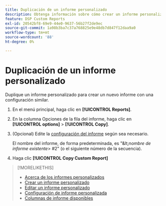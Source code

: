 ```yaml
---
title: Duplicación de un informe personalizado
description: Obtenga información sobre cómo crear un informe personalizado mediante la duplicación de un informe existente.
feature: DSP Custom Reports
exl-id: 20542bf8-69e9-44e0-9637-56b27f2de9ec
source-git-commit: 1a98b3ba7c37a768825e9e48db7d847f12daa9a0
workflow-type: tm+mt
source-wordcount: '88'
ht-degree: 0%

---
```


# Duplicación de un informe personalizado

Duplique un informe personalizado para crear un nuevo informe con una configuración similar.

1. En el menú principal, haga clic en **[!UICONTROL Reports]**.

1. En la columna Opciones de la fila del informe, haga clic en **[!UICONTROL options]** > **[!UICONTROL Copy]**.

1. (Opcional) Edite la [configuración del informe](/help/dsp/reports/report-settings.md) según sea necesario.

   El nombre del informe, de forma predeterminada, es &quot;\&lt;*nombre de informe existente*\> \#2&quot; (o el siguiente número de la secuencia).

1. Haga clic **[!UICONTROL Copy Custom Report]**

>[!MORELIKETHIS]
>
>* [Acerca de los informes personalizados](/help/dsp/reports/report-about.md)
>* [Crear un informe personalizado](/help/dsp/reports/report-create.md)
>* [Editar un informe personalizado](/help/dsp/reports/report-edit.md)
>* [Configuración de informe personalizada](/help/dsp/reports/report-settings.md)
>* [Columnas de informe disponibles](/help/dsp/reports/report-columns.md)
